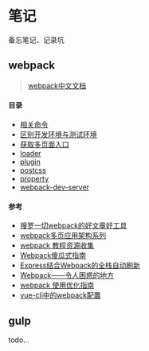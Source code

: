 # 笔记

备忘笔记、记录坑

## webpack

> [webpack中文文档](https://doc.webpack-china.org/)

#### 目录

- [相关命令](./webpack/相关命令.md)
- [区别开发环境与测试环境](./webpack/区别开发环境与测试环境.md)
- [获取多页面入口](./webpack/获取多页面入口.md)
- [loader](./webpack/loader.md)
- [plugin](./webpack/plugin.md)
- [postcss](./webpack/postcss.md)
- [property](./webpack/property.md)
- [webpack-dev-server](./webpack/webpack-dev-server.md)

#### 参考

- [搜罗一切webpack的好文章好工具](https://github.com/webpack-china/awesome-webpack-cn)
- [webpack多页应用架构系列](https://segmentfault.com/a/1190000006843916)
- [webpack 教程资源收集](https://segmentfault.com/a/1190000005995267)
- [Webpack傻瓜式指南](https://zhuanlan.zhihu.com/p/20367175)
- [Express结合Webpack的全栈自动刷新](https://segmentfault.com/a/1190000004505747)
- [Webpack——令人困惑的地方](http://blog.csdn.net/a1104258464/article/details/51914450)
- [webpack 使用优化指南](http://www.cnblogs.com/yumeiqiang/p/5281170.html)
- [vue-cli中的webpack配置](https://segmentfault.com/a/1190000008779053)

## gulp

todo...